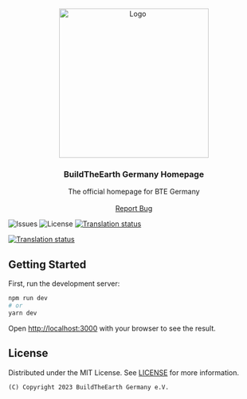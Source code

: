 <br/>
<p align="center">
  <a href="https://github.com/bte-germany/homepage">
    <img src="https://cdn.bte-germany.de/general/logos/website.png" alt="Logo" width="300" height="300">
  </a>

<h3 align="center">BuildTheEarth Germany Homepage</h3>

  <p align="center">
    The official homepage for BTE Germany
    <br/>
    <br/>
    <a href="https://github.com/bte-germany/homepage/issues">Report Bug</a>
  
</p>
</p>

![Issues](https://img.shields.io/github/issues/bte-germany/homepage) ![License](https://img.shields.io/github/license/bte-germany/homepage) <a href="https://weblate.bte-germany.de/engage/bte-germany/">
<img src="https://weblate.bte-germany.de/widgets/bte-germany/-/svg-badge.svg" alt="Translation status" />
</a>

<a href="https://weblate.bte-germany.de/engage/bte-germany/">
<img src="https://weblate.bte-germany.de/widgets/bte-germany/-/287x66-grey.png" alt="Translation status" />
</a>

## Getting Started

First, run the development server:

```bash
npm run dev
# or
yarn dev
```

Open [http://localhost:3000](http://localhost:3000) with your browser to see the result.




## License

Distributed under the MIT License. See [LICENSE](https://github.com/bte-germany/BTE-MSC/blob/main/LICENSE.md) for more information.


`(C) Copyright 2023 BuildTheEarth Germany e.V.`


